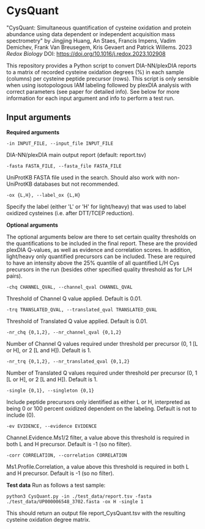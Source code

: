 # CysQuant

"CysQuant: Simultaneous quantification of cysteine oxidation and protein abundance using data dependent or independent acquisition mass spectrometry" by Jingjing Huang, An Staes, Francis Impens, Vadim Demichev, Frank Van Breusegem, Kris Gevaert and Patrick Willems. 2023 _Redox Biology_ DOI: https://doi.org/10.1016/j.redox.2023.102908

This repository provides a Python script to convert DIA-NN/plexDIA reports to a matrix of recorded cysteine oxidation degrees (%) in each sample (columns) per cysteine peptide precursor (rows).
This script is only sensible when using isotopologous IAM labeling followed by plexDIA analysis with correct parameters (see paper for detailed info).
See below for more information for each input argument and info to perform a test run.


## Input arguments
**Required arguments**

 ```-in INPUT_FILE, --input_file INPUT_FILE```
 
 DIA-NN/plexDIA main output report (default: report.tsv)
 
 ```-fasta FASTA_FILE, --fasta_file FASTA_FILE```
 
 UniProtKB FASTA file used in the search. Should also work with non-UniProtKB databases but not recommended.
  
 ```-ox {L,H}, --label_ox {L,H}```
 
 Specify the label (either 'L' or 'H' for light/heavy) that was used to label oxidized cysteines (i.e. after DTT/TCEP reduction).
  
**Optional arguments**

The optional arguments below are there to set certain quality thresholds on the quantifications to be included in the final report. These are the provided plexDIA Q-values, as well as evidence and correlation scores. In addition, light/heavy only quantified precursors can be included. These are required to have an intensity above the 25% quantile of all quantified L/H Cys precursors in the run (besides other specified quality threshold as for L/H pairs). 

  ```-chq CHANNEL_QVAL, --channel_qval CHANNEL_QVAL```
  
  Threshold of Channel Q value applied. Default is 0.01.
  
  ```-trq TRANSLATED_QVAL, --translated_qval TRANSLATED_QVAL```
  
  Threshold of Translated Q value applied. Default is 0.01.
  
  ```-nr_chq {0,1,2}, --nr_channel_qval {0,1,2}```
  
  Number of Channel Q values required under threshold per precursor (0, 1 [L or H], or 2 [L and H]). Default is 1.
  
  ```-nr_trq {0,1,2}, --nr_translated_qval {0,1,2}```
  
  Number of Translated Q values required under threshold per precursor (0, 1 [L or H], or 2 [L and H]). Default is 1.
  
  ```-single {0,1}, --singleton {0,1}```
  
  Include peptide precursors only identified as either L or H, interpreted as being 0 or 100 percent oxidized dependent on the labeling. Default is not to include (0).
  
  ```-ev EVIDENCE, --evidence EVIDENCE```
  
  Channel.Evidence.Ms1/2 filter, a value above this threshold is required in both L and H precursor. Default is -1 (so no filter).
  
  ```-corr CORRELATION, --correlation CORRELATION```
  
  Ms1.Profile.Correlation, a value above this threshold is required in both L and H precursor. Default is -1 (so no filter).

  **Test data**
  Run as follows a test sample:

  ```python3 CysQuant.py -in ./test_data/report.tsv -fasta ./test_data/UP000006548_3702.fasta -ox H -single 1```

  This should return an output file report_CysQuant.tsv with the resulting cysteine oxidation degree matrix.

